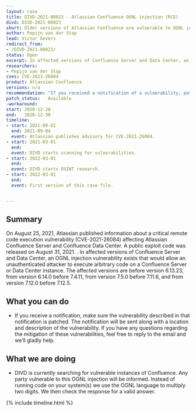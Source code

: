 ```yaml
---
layout: case
title: DIVD-2021-00023 - Atlassian Confluence OGNL injection (RCE)
divd: DIVD-2021-00023
short: Older versions of Atlassian Confluence are vulnerable to OGNL injection, which allows attackers to take over systems.
author: Pepijn van der Stap
lead: Victor Gevers
redirect_from:
- /DIVD-2021-00023/
status: Open
excerpt: In affected versions of Confluence Server and Data Center, an OGNL injection vulnerability exists that would allow an unauthenticated attacker to execute arbitrary code on a Confluence Server or Data Center instance. The affected versions are before version 6.13.23, from version 6.14.0 before 7.4.11, from version 7.5.0 before 7.11.6, and from version 7.12.0 before 7.12.5.
researchers:
- Pepijn van der Stap
cves: CVE-2021-26084
product: Atlassian Confluence
versions: n/a
recommendation: "If you received a notification of a vulnerability, patch your system with the information provided in this notification."
patch_status:	Available
-workaround:		
start: 2020-12-28
end:   2020-12-30
timeline:
- start: 2021-09-01
  end: 2021-09-04
  event: Atlassian publishes advisory for CVE-2021-26084.
- start: 2021-03-01
  end:
  event: DIVD starts scanning for vulnerabilities.
- start: 2022-03-01
  end:
  event: DIVD starts OSINT research.
- start: 2022-03-01
  end:
  event: First version of this case file.


---
```

## Summary

On August 25, 2021, Atlassian published information about a critical remote code execution vulnerability (CVE-2021-26084) affecting Atlassian Confluence Server and Confluence Data Center. A public exploit code was released on August 31, 2021.
. In affected versions of Confluence Server and Data Center, an OGNL injection vulnerability exists that would allow an unauthenticated attacker to execute arbitrary code on a Confluence Server or Data Center instance. The affected versions are before version 6.13.23, from version 6.14.0 before 7.4.11, from version 7.5.0 before 7.11.6, and from version 7.12.0 before 7.12.5. 

## What you can do

* If you receive a notification, make sure the vulnerability described in that notification is patched. The notification will be sent along with a location and description of the vulnerability. If you have any questions regarding the mitigation of these vulnerabilities, feel free to reply to the email and we’ll gladly help. 

## What we are doing

* DIVD is currently searching for vulnerable instances of Confluence. Any party vulnerable to this OGNL injection will be informed. Instead of running code on your system(s) we use the OGNL language to multiply two digits. We then check the response for a valid answer. 

{% include timeline.html %}

